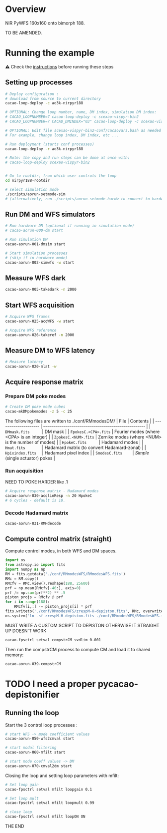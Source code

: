 # Overview

NIR PyWFS 160x160 onto bimorph 188.

TO BE AMENDED.


# Running the example

:warning: Check the [instructions](https://github.com/cacao-org/cacao/tree/dev/AOloopControl/examples) before running these steps

## Setting up processes


```bash
# Deploy configuration :
# download from source to current directory
cacao-loop-deploy -c ao3k-nirpyr188

# OPTIONAL: Change loop number, name, DM index, simulation DM index:
# CACAO_LOOPNUMBER=7 cacao-loop-deploy -c scexao-vispyr-bin2
# CACAO_LOOPNUMBER=7 CACAO_DMINDEX="03" cacao-loop-deploy -c scexao-vispyr-bin2

# OPTIONAL: Edit file scexao-vispyr-bin2-conf/cacaovars.bash as needed
# For example, change loop index, DM index, etc ...

# Run deployment (starts conf processes)
cacao-loop-deploy -r ao3k-nirpyr188

# Note: the copy and run steps can be done at once with:
# cacao-loop-deploy scexao-vispyr-bin2


# Go to rootdir, from which user controls the loop
cd nirpyr188-rootdir

# select simulation mode
./scripts/aorun-setmode-sim
# (alternatively, run ./scripts/aorun-setmode-hardw to connect to hardware)
```

## Run DM and WFS simulators

```bash
# Run hardware DM (optional if running in simulation mode)
# cacao-aorun-000-dm start

# Run simulation DM
cacao-aorun-001-dmsim start

# Start simulation processes
# (skip if in hardware mode)
cacao-aorun-002-simwfs -w start
```



## Measure WFS dark


```bash
cacao-aorun-005-takedark -n 2000
```



## Start WFS acquisition

```bash
# Acquire WFS frames
cacao-aorun-025-acqWFS -w start
```

```bash
# Acquire WFS reference
cacao-aorun-026-takeref -n 2000
```


## Measure DM to WFS latency

```bash
# Measure latency
cacao-aorun-020-mlat -w
```



## Acquire response matrix


### Prepare DM poke modes

```bash
# Create DM poke mode cubes
cacao-mkDMpokemodes -z 5 -c 25
```
The following files are written to ./conf/RMmodesDM/
| File                 | Contents                                            |
| -------------------- | --------------------------------------------------- |
| `DMmask.fits     `   | DM mask                                             |
| `FpokesC.<CPA>.fits` | Fourier modes (where \<CPA> is an integer)          |
| `ZpokesC.<NUM>.fits` | Zernike modes (where \<NUM> is the number of modes) |
| `HpokeC.fits     `   | Hadamard modes                                      |
| `Hmat.fits       `   | Hadamard matrix (to convert Hadamard-zonal)         |
| `Hpixindex.fits  `   | Hadamard pixel index                                |
| `SmodesC.fits    `   | *Simple* (single actuator) pokes                    |



### Run acquisition

NEED TO POKE HARDER like .1
```bash
# Acquire response matrix - Hadamard modes
cacao-aorun-030-acqlinResp -n 20 HpokeC
# 6 cycles - default is 10.
```

### Decode Hadamard matrix

```bash
cacao-aorun-031-RMHdecode
```


## Compute control matrix (straight)

Compute control modes, in both WFS and DM spaces.
```python
import os
from astropy.io import fits
import numpy as np
RM = fits.getdata('./conf/RMmodesWFS/RMmodesWFS.fits')
RMc = RM.copy()
RMcfv = RMc.view().reshape(188, 25600)
prf = np.mean(RMcfv[-40:], axis=0)
prf /= np.sum(prf**2) ** .5
piston_projs = RMcfv @ prf
for i in range(188):
    RMcfv[i,:] -= piston_projs[i] * prf
fits.writeto('./conf/RMmodesWFS/zrespM-H-depiston.fits', RMc, overwrite=True)
os.system('ln -sf zrespM-H-depiston.fits ./conf/RMmodesWFS/RMmodesWFS.fits')
```

MUST WRITE A CUSTOM SCRIPT TO DEPISTON OTHERWISE
IT STRAIGHT UP DOESN'T WORK

```bash
cacao-fpsctrl setval compstrCM svdlim 0.001
```
Then run the compstrCM process to compute CM and load it to shared memory:
```bash
cacao-aorun-039-compstrCM
```


# TODO I need a proper pycacao-depistonifier


## Running the loop


Start the 3 control loop processes :

```bash
# start WFS -> mode coefficient values
cacao-aorun-050-wfs2cmval start

# start modal filtering
cacao-aorun-060-mfilt start

# start mode coeff values -> DM
cacao-aorun-070-cmval2dm start
```

Closing the loop and setting loop parameters with mfilt:

```bash
# Set loop gain
cacao-fpsctrl setval mfilt loopgain 0.1

# Set loop mult
cacao-fpsctrl setval mfilt loopmult 0.99

# close loop
cacao-fpsctrl setval mfilt loopON ON

```


THE END
